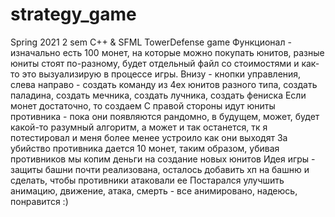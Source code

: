# strategy_game
Spring 2021 2 sem C++ &amp; SFML TowerDefense game
Функционал - изначально есть 100 монет, на которые можно покупать юнитов, разные юниты стоят по-разному, будет отдельный файл со стоимостями и как-то это вызуализирую в процессе игры. 
Внизу - кнопки управления, слева направо - создать команду из 4ех юнитов разного типа, создать паладина, создать мечника, создать лучника, создать фениска
Если монет достаточно, то создаем
С правой стороны идут юниты противника - пока они появляются рандомно, в будущем, может, будет какой-то разумный алгоритм, а может и так останется, тк я потестировал и меня более менее устроило как они выходят
За убийство противника дается 10 монет, таким образом, убивая противников мы копим деньги на создание новых юнитов
Идея игры - защиты башни почти реализована, осталось добавить хп на башню и сделать, чтобы противники атаковали ее
Постарался улучшить анимацию, движение, атака, смерть - все анимировано, надеюсь, понравится :)
